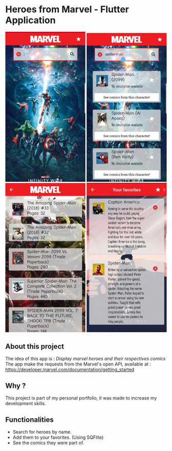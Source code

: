 # Heroes from Marvel - Flutter Application

<img src='lib/screenshots/inital.jpeg' heigth='300' width='250'> <img src='lib/screenshots/seconds.jpeg' heigth='300' width='250'>
<img src='lib/screenshots/third.jpeg' heigth='300' width='250'> <img src='lib/screenshots/fourth.jpeg' heigth='300' width='250'>


## About this project

The idea of this app is : 
*Display marvel heroes and their respectives comics*<br />
The app make the requests from the Marvel's open API, available at : https://developer.marvel.com/documentation/getting_started

## Why ?

This project is part of my personal portfolio, it was made to increase my development skills.

## Functionalities

- Search for heroes by name.
- Add them to your favorites. (Using SQFlite)
- See the comics they were part of.